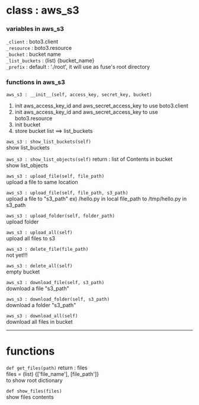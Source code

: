 # class : aws\_s3

### variables in aws\_s3  
```_client``` : boto3.client</br>
```_resource``` : boto3.resource</br>
```_bucket``` : bucket name</br>
```_list_buckets``` : (list) {bucket_name}</br>
```_prefix``` : default : './root', it will use as fuse's root directory</br>
  
### functions in aws\_s3
```aws_s3 : __init__(self, access_key, secret_key, bucket)```</br>
1. init aws_access_key_id and aws_secret_access_key to use boto3.client</br>
2. init aws_access_key_id and aws_secret_access_key to use boto3.resource</br>
3. init bucket
4. store bucket list ==> list\_buckets</br>
  

```aws_s3 : show_list_buckets(self)```</br>
show list_buckets</br>


```aws_s3 : show_list_objects(self)``` return : list of Contents in bucket</br>
show list_objects</br>

  
```aws_s3 : upload_file(self, file_path)```</br>
upload a file to same location</br>
  

```aws_s3 : upload_file(self, file_path, s3_path)```</br>
upload a file to "s3_path" ex) /hello.py in local file_path to /tmp/hello.py in s3_path</br>

  
```aws_s3 : upload_folder(self, folder_path)```</br>
upload folder</br>


```aws_s3 : upload_all(self)```</br>
upload all files to s3</br>


```aws_s3 : delete_file(file_path)```</br>
not yet!!!</br>


```aws_s3 : delete_all(self)```</br>
empty bucket</br>


```aws_s3 : download_file(self, s3_path)```</br>
download a file "s3_path"</br>


```aws_s3 : download_folder(self, s3_path)```</br>
download a folder "s3_path"</br>


```aws_s3 : download_all(self)```</br>
download all files in bucket</br>

-------------------------------------------------------

# functions
```def get_files(path)``` return : files</br>
files = (list) {['file_name'], [file_path']}</br>
to show root dictionary</br>
 

```def show_files(files)```</br>
show files contents


